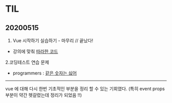 # TIL
## 20200515
1. Vue 시작하기 실습하기 - 마무리 // 끝났다!
- 강의에 맞춰 [따라한 코드](https://github.com/jina95/vueStudy_learnVueJs)

2.코딩테스트 연습 문제
- programmers : [같은 숫자는 싫어]()

<hr/>
vue 에 대해 다시 한번 기초적인 부분을 정리 할 수 있는 기회였다. (특히 event props 부분이 약간 헷갈렸는데 정리가 되었음 !!)



